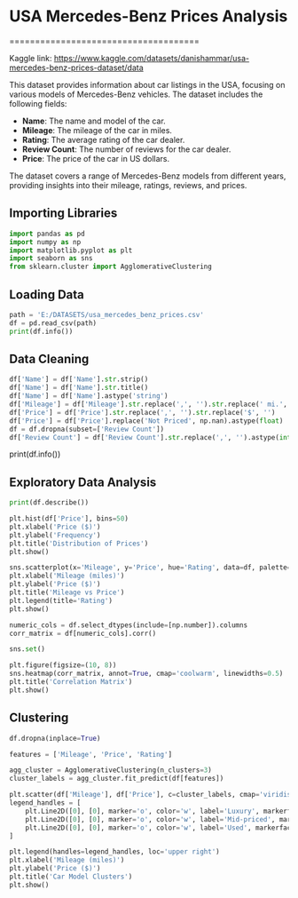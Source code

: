 # USA Mercedes-Benz Prices Analysis
=====================================

Kaggle link: https://www.kaggle.com/datasets/danishammar/usa-mercedes-benz-prices-dataset/data

This dataset provides information about car listings in the USA, focusing on various models of Mercedes-Benz vehicles. 
The dataset includes the following fields:

- **Name**: The name and model of the car.
- **Mileage**: The mileage of the car in miles.
- **Rating**: The average rating of the car dealer.
- **Review Count**: The number of reviews for the car dealer.
- **Price**: The price of the car in US dollars.

The dataset covers a range of Mercedes-Benz models from different years, providing insights into their mileage, ratings, reviews, and prices.

## Importing Libraries
```python
import pandas as pd
import numpy as np
import matplotlib.pyplot as plt
import seaborn as sns
from sklearn.cluster import AgglomerativeClustering
```
## Loading Data
```python 
path = 'E:/DATASETS/usa_mercedes_benz_prices.csv'
df = pd.read_csv(path)
print(df.info())
```
## Data Cleaning
```python
df['Name'] = df['Name'].str.strip()
df['Name'] = df['Name'].str.title()
df['Name'] = df['Name'].astype('string')
df['Mileage'] = df['Mileage'].str.replace(',', '').str.replace(' mi.', '').astype(float)
df['Price'] = df['Price'].str.replace(',', '').str.replace('$', '')
df['Price'] = df['Price'].replace('Not Priced', np.nan).astype(float)
df = df.dropna(subset=['Review Count'])
df['Review Count'] = df['Review Count'].str.replace(',', '').astype(int)
```
print(df.info())

## Exploratory Data Analysis
```python
print(df.describe())

plt.hist(df['Price'], bins=50)
plt.xlabel('Price ($)')
plt.ylabel('Frequency')
plt.title('Distribution of Prices')
plt.show()

sns.scatterplot(x='Mileage', y='Price', hue='Rating', data=df, palette='viridis')
plt.xlabel('Mileage (miles)')
plt.ylabel('Price ($)')
plt.title('Mileage vs Price')
plt.legend(title='Rating')
plt.show()

numeric_cols = df.select_dtypes(include=[np.number]).columns
corr_matrix = df[numeric_cols].corr()

sns.set()

plt.figure(figsize=(10, 8))
sns.heatmap(corr_matrix, annot=True, cmap='coolwarm', linewidths=0.5)
plt.title('Correlation Matrix')
plt.show()
```
## Clustering
```python
df.dropna(inplace=True)

features = ['Mileage', 'Price', 'Rating']

agg_cluster = AgglomerativeClustering(n_clusters=3)
cluster_labels = agg_cluster.fit_predict(df[features])

plt.scatter(df['Mileage'], df['Price'], c=cluster_labels, cmap='viridis')
legend_handles = [
    plt.Line2D([0], [0], marker='o', color='w', label='Luxury', markerfacecolor=plt.cm.viridis(0), markersize=10),
    plt.Line2D([0], [0], marker='o', color='w', label='Mid-priced', markerfacecolor=plt.cm.viridis(0.5), markersize=10),
    plt.Line2D([0], [0], marker='o', color='w', label='Used', markerfacecolor=plt.cm.viridis(1.0), markersize=10)
]

plt.legend(handles=legend_handles, loc='upper right')
plt.xlabel('Mileage (miles)')
plt.ylabel('Price ($)')
plt.title('Car Model Clusters')
plt.show()
```

